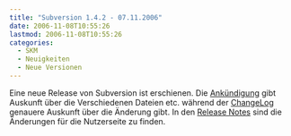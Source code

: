 ```yaml
---
title: "Subversion 1.4.2 - 07.11.2006"
date: 2006-11-08T10:55:26
lastmod: 2006-11-08T10:55:26
categories:
  - SKM
  - Neuigkeiten
  - Neue Versionen
---
```

Eine neue Release von Subversion ist erschienen. Die <a href="http://subversion.tigris.org/servlets/NewsItemView?newsItemID=1755"  title="Ankündigung">Ankündigung</a> gibt Auskunft über die Verschiedenen Dateien etc. während 
der <a href="http://svn.collab.net/repos/svn/tags/1.4.2/CHANGES"  title="ChangeLog">ChangeLog</a> genauere Auskunft über die Änderung gibt. In den <a href="http://subversion.tigris.org/svn_1.4_releasenotes.html"  title="Release Notes">Release Notes</a> sind die Änderungen für die Nutzerseite zu finden.
